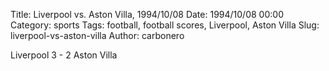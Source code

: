 Title: Liverpool vs. Aston Villa, 1994/10/08
Date: 1994/10/08 00:00
Category: sports
Tags: football, football scores, Liverpool, Aston Villa
Slug: liverpool-vs-aston-villa
Author: carbonero


Liverpool 3 - 2 Aston Villa
